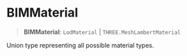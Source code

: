 # BIMMaterial

> **BIMMaterial**: `LodMaterial` \| `THREE.MeshLambertMaterial`

Union type representing all possible material types.
